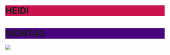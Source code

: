 <body>
<h1 style="background-color:#CA124F;">HEIDI</h1>
<h1 style="background-color:#48047D;">MONTAG</h1>
<img src="https://i.imgur.com/7TMvkvr.jpg" width="" height="">
</body>
